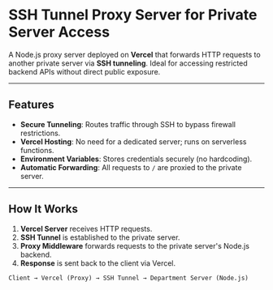 # SSH Tunnel Proxy Server for Private Server Access

A Node.js proxy server deployed on **Vercel** that forwards HTTP requests to another private server via **SSH tunneling**. Ideal for accessing restricted backend APIs without direct public exposure.

---

## Features
- **Secure Tunneling**: Routes traffic through SSH to bypass firewall restrictions.
- **Vercel Hosting**: No need for a dedicated server; runs on serverless functions.
- **Environment Variables**: Stores credentials securely (no hardcoding).
- **Automatic Forwarding**: All requests to `/` are proxied to the private server.

---

## How It Works
1. **Vercel Server** receives HTTP requests.
2. **SSH Tunnel** is established to the private server.
3. **Proxy Middleware** forwards requests to the private server's Node.js backend.
4. **Response** is sent back to the client via Vercel.

```plaintext
Client → Vercel (Proxy) → SSH Tunnel → Department Server (Node.js)
